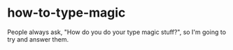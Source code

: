 # how-to-type-magic
People always ask, "How do you do your type magic stuff?", so I'm going to try and answer them.
